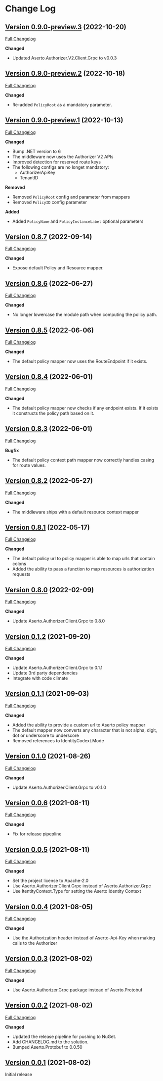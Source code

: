 # Change Log

## [Version 0.9.0-preview.3](https://github.com/aserto-dev/aserto-dotnet/tree/v0.9.0-preview.3) (2022-10-20)
[Full Changelog](https://github.com/aserto-dev/aserto-dotnet/compare/v0.9.0-preview.2...v0.9.0-preview.3)

**Changed**
- Updated Aserto.Authorizer.V2.Client.Grpc to v0.0.3

## [Version 0.9.0-preview.2](https://github.com/aserto-dev/aserto-dotnet/tree/v0.9.0-preview.2) (2022-10-18)
[Full Changelog](https://github.com/aserto-dev/aserto-dotnet/compare/v0.9.0-preview.1...v0.9.0-preview.2)

**Changed**
- Re-added `PolicyRoot` as a mandatory parameter.

## [Version 0.9.0-preview.1](https://github.com/aserto-dev/aserto-dotnet/tree/v0.9.0-preview.1) (2022-10-13)
[Full Changelog](https://github.com/aserto-dev/aserto-dotnet/compare/v0.8.7...v0.9.0-preview.1)

**Changed**
- Bump .NET version to 6
- The middleware now uses the Authorizer V2 APIs
- Improved detection for reserved route keys
- The following configs are no longet mandatory:
  - AuthorizerApiKey
  - TenantID

**Removed**
- Removed `PolicyRoot` config and parameter from mappers
- Removed `PolicyID` config parameter

**Added**
- Added `PolicyName` and `PolicyInstanceLabel` optional parameters

## [Version 0.8.7](https://github.com/aserto-dev/aserto-dotnet/tree/v0.8.7) (2022-09-14)
[Full Changelog](https://github.com/aserto-dev/aserto-dotnet/compare/v0.8.6...v0.8.7)

**Changed**
- Expose default Policy and Resource mapper.

## [Version 0.8.6](https://github.com/aserto-dev/aserto-dotnet/tree/v0.8.6) (2022-06-27)
[Full Changelog](https://github.com/aserto-dev/aserto-dotnet/compare/v0.8.5...v0.8.6)

**Changed**
- No longer lowercase the module path when computing the policy path.

## [Version 0.8.5](https://github.com/aserto-dev/aserto-dotnet/tree/v0.8.5) (2022-06-06)
[Full Changelog](https://github.com/aserto-dev/aserto-dotnet/compare/v0.8.4...v0.8.5)

**Changed**
- The default policy mapper now uses the RouteEndpoint if it exists.


## [Version 0.8.4](https://github.com/aserto-dev/aserto-dotnet/tree/v0.8.4) (2022-06-01)
[Full Changelog](https://github.com/aserto-dev/aserto-dotnet/compare/v0.8.3...v0.8.4)

**Changed**
- The default policy mapper now checks if any endpoint exists. If it exists it constructs the policy path based on it.


## [Version 0.8.3](https://github.com/aserto-dev/aserto-dotnet/tree/v0.8.3) (2022-06-01)
[Full Changelog](https://github.com/aserto-dev/aserto-dotnet/compare/v0.8.2...v0.8.3)

**Bugfix**
- The default policy context path mapper now correctly handles casing for route values.

## [Version 0.8.2](https://github.com/aserto-dev/aserto-dotnet/tree/v0.8.2) (2022-05-27)
[Full Changelog](https://github.com/aserto-dev/aserto-dotnet/compare/v0.8.1...v0.8.2)

**Changed**
- The middleware ships with a default resource context mapper


## [Version 0.8.1](https://github.com/aserto-dev/aserto-dotnet/tree/v0.8.1) (2022-05-17)
[Full Changelog](https://github.com/aserto-dev/aserto-dotnet/compare/v0.8.0...v0.8.1)

**Changed**
- The default policy url to policy mapper is able to map urls that contain colons
- Added the ability to pass a function to map resources is authorization requests


## [Version 0.8.0](https://github.com/aserto-dev/aserto-dotnet/tree/v0.8.0) (2022-02-09)
[Full Changelog](https://github.com/aserto-dev/aserto-dotnet/compare/v0.1.2...v0.8.0)

**Changed**
- Update Aserto.Authorizer.Client.Grpc to 0.8.0

## [Version 0.1.2](https://github.com/aserto-dev/aserto-dotnet/tree/v0.1.2) (2021-09-20)
[Full Changelog](https://github.com/aserto-dev/aserto-dotnet/compare/v0.1.1...v0.1.2)

**Changed**
- Update Aserto.Authorizer.Client.Grpc to 0.1.1
- Update 3rd party dependencies
- Integrate with code climate

## [Version 0.1.1](https://github.com/aserto-dev/aserto-dotnet/tree/v0.1.1) (2021-09-03)
[Full Changelog](https://github.com/aserto-dev/aserto-dotnet/compare/v0.1.0...v0.1.1)

**Changed**
- Added the ability to provide a custom url to Aserto policy mapper
- The default mapper now converts any character that is not alpha, digit, dot or underscore to underscore
- Removed references to IdentityCodext.Mode

## [Version 0.1.0](https://github.com/aserto-dev/aserto-dotnet/tree/v0.1.0) (2021-08-26)
[Full Changelog](https://github.com/aserto-dev/aserto-dotnet/compare/v0.0.6...v0.1.0)

**Changed**
- Update Aserto.Authorizer.Client.Grpc to v0.1.0 

## [Version 0.0.6](https://github.com/aserto-dev/aserto-dotnet/tree/v0.0.6) (2021-08-11)
[Full Changelog](https://github.com/aserto-dev/aserto-dotnet/compare/v0.0.5...v0.0.6)

**Changed**
- Fix for release pipepline

## [Version 0.0.5](https://github.com/aserto-dev/aserto-dotnet/tree/v0.0.5) (2021-08-11)
[Full Changelog](https://github.com/aserto-dev/aserto-dotnet/compare/v0.0.4...v0.0.5)

**Changed**
- Set the project license to Apache-2.0
- Use Aserto.Authorizer.Client.Grpc instead of Aserto.Authorizer.Grpc
- Use ItentityContext.Type for setting the Aserto Identity Context

## [Version 0.0.4](https://github.com/aserto-dev/aserto-dotnet/tree/v0.0.4) (2021-08-05)
[Full Changelog](https://github.com/aserto-dev/aserto-dotnet/compare/v0.0.3...v0.0.4)

**Changed**
- Use the Authorization header instead of Aserto-Api-Key when making calls to the Authorizer

## [Version 0.0.3](https://github.com/aserto-dev/aserto-dotnet/tree/v0.0.3) (2021-08-02)
[Full Changelog](https://github.com/aserto-dev/aserto-dotnet/compare/v0.0.2...v0.0.3)

**Changed**
- Use Aserto.Authorizer.Grpc package instead of Aserto.Protobuf 

## [Version 0.0.2](https://github.com/aserto-dev/aserto-dotnet/tree/v0.0.2) (2021-08-02)
[Full Changelog](https://github.com/aserto-dev/aserto-dotnet/compare/v0.0.1...v0.0.2)

**Changed**
- Updated the release pipeline for pushing to NuGet.
- Add CHANGELOG.md to the solution.
- Bumped Aserto.Protobuf to 0.0.50

## [Version 0.0.1](https://github.com/aserto-dev/aserto-dotnet/tree/v0.0.1) (2021-08-02)

Initial release